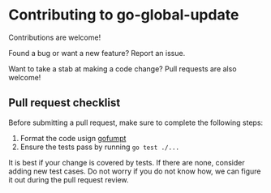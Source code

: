# Contributing to go-global-update

Contributions are welcome!

Found a bug or want a new feature? Report an issue.

Want to take a stab at making a code change? Pull requests are also welcome!

## Pull request checklist

Before submitting a pull request, make sure to complete the following steps:

1. Format the code usign [gofumpt](https://github.com/mvdan/gofumpt)
1. Ensure the tests pass by running `go test ./...`

It is best if your change is covered by tests. If there are none, consider
adding new test cases. Do not worry if you do not know how, we can figure it
out during the pull request review.
